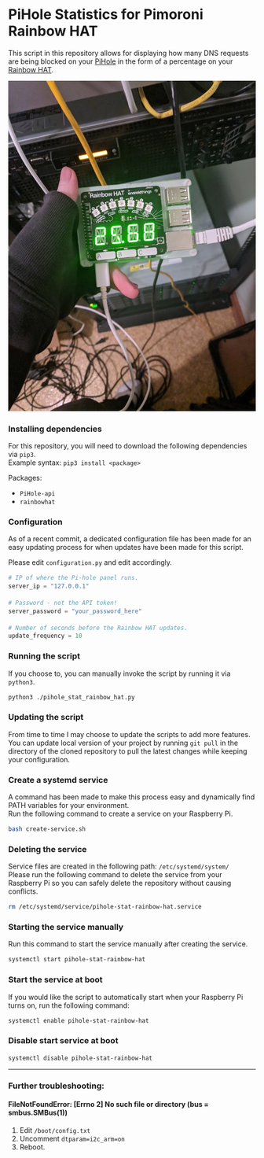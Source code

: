 # PiHole Statistics for Pimoroni Rainbow HAT
This script in this repository allows for displaying how many DNS requests are being blocked on your [PiHole](https://pi-hole.net/) in the form of a percentage on your [Rainbow HAT](https://shop.pimoroni.com/products/rainbow-hat-for-android-things).

![](examples/running.jpg)

### Installing dependencies
For this repository, you will need to download the following dependencies via `pip3`.  
Example syntax: `pip3 install <package>`  

Packages:
- `PiHole-api`
- `rainbowhat`


### Configuration
As of a recent commit, a dedicated configuration file has been made for an easy updating process for when updates have been made for this script.  

Please edit `configuration.py` and edit accordingly.
```python
# IP of where the Pi-hole panel runs.
server_ip = "127.0.0.1"

# Password - not the API token!
server_password = "your_password_here"

# Number of seconds before the Rainbow HAT updates.
update_frequency = 10
```

### Running the script
If you choose to, you can manually invoke the script by running it via `python3`.
```bash
python3 ./pihole_stat_rainbow_hat.py
```

### Updating the script
From time to time I may choose to update the scripts to add more features.  
You can update local version of your project by running `git pull` in the directory of the cloned repository to pull the latest changes while keeping your configuration.

### Create a systemd service
A command has been made to make this process easy and dynamically find PATH variables for your environment.  
Run the following command to create a service on your Raspberry Pi.
```bash
bash create-service.sh
```

### Deleting the service
Service files are created in the following path: `/etc/systemd/system/`  
Please run the following command to delete the service from your Raspberry Pi so you can safely delete the repository without causing conflicts.
```bash
rm /etc/systemd/service/pihole-stat-rainbow-hat.service
```

### Starting the service manually
Run this command to start the service manually after creating the service.
```bash
systemctl start pihole-stat-rainbow-hat
```

### Start the service at boot
If you would like the script to automatically start when your Raspberry Pi turns on, run the following command:
```bash
systemctl enable pihole-stat-rainbow-hat 
```

### Disable start service at boot
```bash
systemctl disable pihole-stat-rainbow-hat
```

---
### Further troubleshooting:

#### FileNotFoundError: [Errno 2] No such file or directory (bus = smbus.SMBus(1))
1. Edit `/boot/config.txt`
2. Uncomment `dtparam=i2c_arm=on`
3. Reboot.